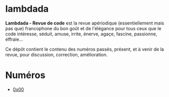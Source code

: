 # lambdada

**Lambdada - Revue de code** est la revue apériodique (essentiellement  mais pas que) francophone du bon goût et de l'élégance pour tous ceux que le code intéresse, séduit,
amuse, irrite, énerve, agaçe, fascine, passionne, éffraie...

Ce dépôt contient le contenu des numéros passés, présent, et à venir de la revue, pour discussion, correction, amélioration.

# Numéros

* [0x00](0x00)
